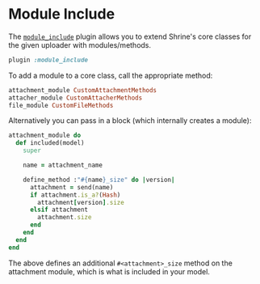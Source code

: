 # Module Include

The [`module_include`][module_include] plugin allows you to extend Shrine's
core classes for the given uploader with modules/methods.

```rb
plugin :module_include
```

To add a module to a core class, call the appropriate method:

```rb
attachment_module CustomAttachmentMethods
attacher_module CustomAttacherMethods
file_module CustomFileMethods
```

Alternatively you can pass in a block (which internally creates a module):

```rb
attachment_module do
  def included(model)
    super

    name = attachment_name

    define_method :"#{name}_size" do |version|
      attachment = send(name)
      if attachment.is_a?(Hash)
        attachment[version].size
      elsif attachment
        attachment.size
      end
    end
  end
end
```

The above defines an additional `#<attachment>_size` method on the attachment
module, which is what is included in your model.

[module_include]: /lib/shrine/plugins/module_include.rb
